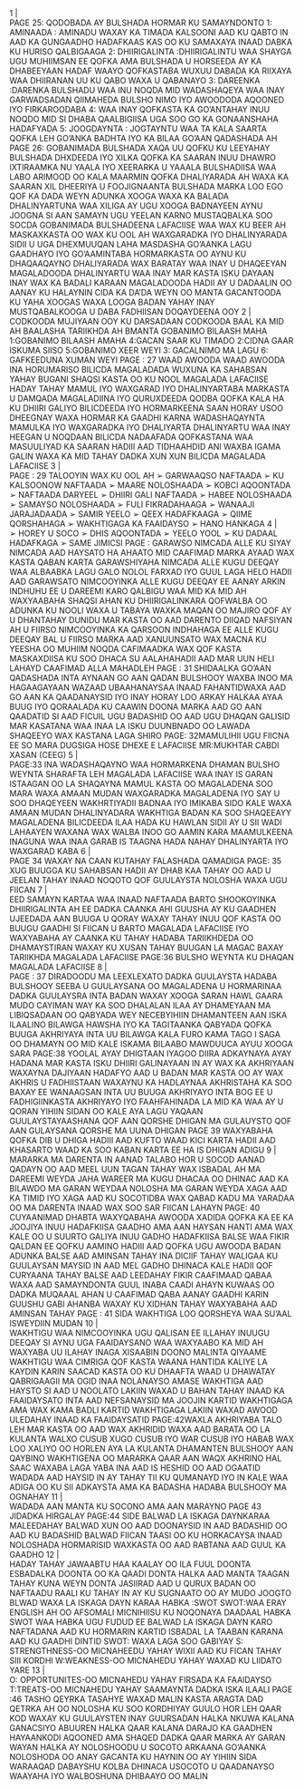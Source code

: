 1 |  
PAGE 25: QODOBADA AY BULSHADA HORMAR KU 
SAMAYNDONTO
1: AMINAADA : AMINADU WAXAY KA TIMADA KALSOONI AAD KU QABTO IN 
AAD KA GUNGAADHO HADAFKAAS KAS OO KU SAMAXAYA INAAD DABKA KU 
HURISO QALBIGAAGA
2: DHIIRIGALINTA :DHIIRIGALINTU WAA SHAYGA UGU MUHIIMSAN EE QOFKA 
AMA BULSHADA U HORSEEDA AY KA DHABEEYAAN HADAF WAAYO 
QOFKASTABA WUXUU DABADA KA RIIXAYA WAA DHIIRANAN UU KU QABO 
WAXA U QABANAYO
3: DAREENKA :DARENKA BULSHADU WAA INU NOQDA MID WADASHAQEYA 
WAA INAY GARWADSADAN QIIMAHEDA BULSHO NIMO IYO AWOODODA 
AQOONED IYO FIRKAROODABA
4: WAA INAY QOFKASTA KA GO’ANTAHAY INUU NOQDO MID SI DHABA 
QAALBIGIISA UGA SOO GO KA GONAANSHAHA HADAFYADA
5: JOOGDAYNTA : JOGTAYNTU WAA TA KALA SAARTA QOFKA LEH GO’ANKA 
BADHTA IYO KA BILAA GO’AAN QADASHADA AH
PAGE 26: GOBANIMADA BULSHADA
XAQA UU QOFKU KU LEEYAHAY BULSHADA DHXDEEDA IYO XILKA 
QOFKA KA SAARAN INUU DHAWRO IXTIRAAMKA NU YAALA IYO 
XEERARKA U YAAALA BULSHADIISA WAA LABO ARIMOOD OO KALA 
MAARMIN QOFKA DHALIYARADA AH WAXA KA SAARAN XIL DHEERIYA U 
FOOJIGNAANTA BULSHADA MARKA LOO EGO QOF KA DADA WEYN ADUNKA 
XOOGA WAXA KA BALADA DHALINYARTUNA WAA XILIGA AY UGU XOOGA 
BADNAYEEN AYNU JOOGNA SI AAN SAMAYN UGU YEELAN KARNO
MUSTAQBALKA SOO SOCDA 
GOBANIMADA BULSHADEENA LAFACIISE WAA WAX KU BEER AH MASKAXKASTA 
OO WAX KU OOL AH WAXGARADKA IYO DHALINYARADA SIDII U UGA 
DHEXMUUQAN LAHA MASDASHA GO’AANKA LAGU GAADHAYO IYO GO’AAMINTABA
HORMARKASTA OO AYNU KU DHAQAAQAYNO DHALIYARADA WAX BARATAY WAA 
INAY U DHAQEEYAN MAGALADOODA
DHALINYARTU WAA INAY MAR KASTA ISKU DAYAAN INAY WAX KA BADALI 
KARAAN MAGALADOODA HADII AY U DADAALIN OO AANAY KU HALAYNIN CIDA KA 
DA’DA WEYN OO MANTA GACANTOODA KU YAHA XOOGAS WAXA LOOGA BADAN 
YAHAY INAY MUSTQABALKOOGA U DABA FADHIISAN DOQAYDEENA OOY 
2 |  
CODKOODA MUJIYAAN OOY KU DARSADAAN CODKOODA BAAL KA MID AH 
BAALASHA TARIIKHDA AH BMANTA 
GOBANIMO BILAASH MAHA
1:GOBANIMO BILAASH AMAHA 4:GACAN SAAR KU TIMADO 
2:CIDNA GAAR ISKUMA SIISO 5:GOBANIMO XEER WEYI
3: GACALNIMO MA LAGU 6: GAFKEEDUNA XUMAN WEYI
PAGE : 27 WAAD AWOODA
WAAD AWOODA INA HORUMARISO BILICDA MAGALADADA WUXUNA KA 
SAHABSAN YAHAY BUGANI SHAQSI KASTA OO KU NOOL MAGALADA LAFACIISE 
HADAY TAHAY MAMUL IYO WAXGARAD IYO DHALINYARTABA MARKASTA U 
DAMQADA MAGALADIINA IYO QURUXDEEDA QODBA QOFKA KALA HA KU 
DHIIRI GALIYO BILICDEEDA IYO HORMARKEENA SAAN HORAY 
USOO DHEEGNAY
WAXA HORMAR KA GAADHI KARNA WADASHAQAYNTA MAMULKA
IYO WAXGARADKA IYO DHALIYARTA DHALINYARTU WAA INAY 
HEEGAN U NOQDAAN BILICDA NADAAFADA QOFKASTANA WAA 
MASUULIYAD KA SAARAN HADIII AAD TIDHAAHDID ANI WAXBA 
IGAMA GALIN WAXA KA MID TAHAY DADKA XUN XUN
BILICDA MAGALADA LAFACIISE
3 |  
PAGE : 29 TALOOYIN WAX KU OOL AH
➢ GARWAAQSO NAFTAADA
➢ KU KALSOONOW NAFTAADA
➢ MAARE NOLOSHAADA
➢ KOBCI AQOONTADA
➢ NAFTAADA DARYEEL
➢ DHIIRI GALI NAFTAADA
➢ HABEE NOLOSHAADA
➢ SAMAYSO NOLOSHAADA
➢ FULI FIKRADAHAAGA
➢ WANAAJI JARAJADAADA
➢ SAMIR YEELO
➢ QEEX HADAFKAAGA
➢ QIIME QORSHAHAGA
➢ WAKHTIGAGA KA FAAIDAYSO
➢ HANO HANKAGA
4 |  
➢ HOREY U SOCO
➢ DHIS AQOONTADA
➢ YEELO YOOL
➢ KU DADAAL HADAFKAGA
➢ SAME JIMICSI
PAGE : GARAWSO NIMCADA ALLE KU SIYAY
NIMCADA AAD HAYSATO HA AHAATO MID CAAFIMAD MARKA AYAAD 
WAX KASTA QABAN KARTA 
GARAWSHIYAHA NIMCADA ALLE KUGU DEEQAY WAA ALBAABKA LAGU 
GALO NOLOL FARXAD IYO GUUL LAGA HELO
HADII AAD GARAWSATO NIMCOOYINKA ALLE KUGU DEEQAY 
EE AANAY ARKIN INDHUHU EE U DAREEMI KARO QALBIGU
WAA MID KA MID AH WAXYAABAHA SHAQSI AHAN KU DHIIRIGALINKARA 
QOFWALBA OO ADUNKA KU NOOLI WAXA U TABAYA WAXKA MAQAN OO 
MAJIRO QOF AY U DHANTAHAY DUNIDU MAR KASTA OO AAD DARENTO 
DIIQAD NAFSIYAN AH
U FIIRSO NIMCOOYINKA KA QARSOON INDHAHAGA EE ALLE KUGU 
DEEQAY
BAL U FIIRSO MARKA AAD XANUUNSATO WAX MACNA KU YEESHA OO 
MUHIIM NOQDA CAFIMAADKA WAX QOF KASTA MASKAXDIISA KU SOO 
DHACA SU AALAHAHADII AAD MAR UUN HELI LAHAYD CAAFIMAD 
ALLA MAHADLEH
PAGE : 31 SHIDAALKA GO’AAN QADASHADA
INTA AYNAAN GO AAN QADAN BULSHOOY WAXBA INOO MA 
HAGAAGAYAAN WAZAAD UBAAHANAYSAA INAAD FAHANTIDWAXA AAD 
GO AAN KA QAADANAYSID
IYO INAY HORAY LOO ARKAY HALKAA AYAA BUUG IYO QORAALADA KU 
CAAWIN DOONA MARKA AAD GO AAN QAADATID SI AAD FICUIL UGU 
BADASHID OO AAD UGU DHAQAN GALISID
MAR KASATANA WAA INAA LA ISKU DUUNBNADO
OO LAWADA SHAQEEYO 
WAX KASTANA LAGA SHIRO
PAGE: 32MAMULIHII UGU FIICNA EE SO MARA 
DUGSIGA HOSE DHEXE E LAFACIISE
MR:MUKHTAR CABDI XASAN (CEEG)
5 |  
PAGE:33 INA WADASHAQAYNO WAA HORMARKENA
DHAMAN BULSHO WEYNTA SHARAFTA LEH MAGALADA 
LAFACIISE WAA INAY IS GARAN ISTAAGAN OO LA SHAQAYNA
MAMUL KASTA OO MAGALADENA SOO MARA
WAXA AMAAN MUDAN WAXGARADKA MAGALADENA
IYO SAY U SOO DHAQEYEEN WAKHRTIYADII BADNAA IYO 
IMIKABA SIDO KALE WAXA AMAAN MUDAN DHALINYADARA 
WAKHTIGA BADAN KA SOO SHAQEEAYY MAGALADENA BILICDEEDA
ILAA HADA KU HAWLAN SIDII AY U SII WADI LAHAAYEN
WAXANA WAX WALBA INOO GO AAMIN KARA 
MAAMULKEENA 
INAGUNA WAA INAA GARAB IS TAAGNA 
HADA NAHAY DHALINYARTA IYO WAXGARAD KABA
6 |  
PAGE 34 WAXAY NA CAAN KUTAHAY FALASHADA
 QAMADIGA
PAGE: 35 XUG BUUGGA KU SAHABSAN
HADII AY DHAB KAA TAHAY OO AAD U JEELAN TAHAY
INAAD NOQOTO QOF GUULAYSTA NOLOSHA WAXA UGU FIICAN
7 |  
EED SAMAYN KARTAA WAA INAAD NAFTAADA BARTO
SHOOKOYINKA DHIIRIGALINTA AH
EE DADKA CAANKA AHI GUUSHA AY KU GAADHEN
UJEEDADA AAN BUUGA U QORAY WAXAY TAHAY
INUU QOF KASTA OO BUUGU GAADHI SI FIICAN U BARTO 
MAGALADA LAFACIISE
IYO WAXYABAHA AY CAANKA KU TAHAY 
HADABA TARIIKHDEDA OO DHAMAYSTIRAN WAXAY
KU XUSAN TAHAY BUUGAN LA MAGAC BAXAY 
TARIIKHDA MAGALADA LAFACIISE
PAGE:36 BULSHO WEYNTA KU DHAQAN MAGALADA 
LAFACIISE
8 |  
PAGE : 37 DIRADOODU MA LEEXLEXATO DADKA 
GUULAYSTA
HADABA BULSHOOY SEEBA U GUULAYSANA OO MAGALADENA U HORMARINAA 
DADKA GUULAYSRA INTA BADAN
WAXAY XOOGA SARAN HAWL GAARA MUDO CAYIMAN
WAY KA SOO DHALALAN ILAA AY DHAMEYAAN
MA LIBIQSADAAN OO QABYADA WEY NECEBYIHIIN
DHAMANTEEN AAN ISKA ILAALINO BILAWGA 
HAWSHA IYO KA TAGITAANKA QABYADA
QOFKA BUUGA AKHRIYAYA INTA UU BILAWGA KALA FURO
KAMA TAGO I SAGA OO DHAMAYN
OO MID KALE ISKAMA BILAABO
MAWDUUCA AYUU XOOGA SARA
PAGE:38 YOOLAL AYAY DHIGTAAN
IYAGOO DIIRA ADKAYNAYA AYAY HADANA MAR KASTA ISKU DHIIRI 
GALINAYAAN IN AY WAX KA AKHRIYAAN
WAXAYNA DAJIYAAN HADAFYO AAD U BADAN
MAR KASTA OO AY WAX AKHRIS U FADHIISTAAN 
WAXAYNU KA HADLAYNAA AKHRISTAHA KA SOO BAXAY
EE WANAAGSAN INTA UU BUUGA AKHRIYAYO
INTA BOG EE U FADHIGIINKASTA AKHRIYAYO IYO
FAAHFAHINADA LA MID KA
WAA AY U QORAN YIHIIN SIDAN OO KALE AYA LAGU YAQAAN
GUULAYSTAYAASHANA QOF AAN QORSHE DHIGAN MA GULAUYSTO
QOF AAN GULAYSANA QORSHE MA UUNA DHIGAN
PAGE 39 WAXYABAHA QOFKA DIB U DHIGA
HADIII AAD KUFTO WAAD KICI KARTA HADII AAD KHASARTO WAAD 
KA SOO KABAN KARTA EE HA IS DHIGAN ADIGU 
9 |  
MARARKA MA DARENTA IN AANAD TALABO HOR U SOCOD AANAD 
QADAYN OO AAD MEEL UUN TAGAN TAHAY 
WAX ISBADAL AH MA DAREEMI WEYDA
JAHA WAREER MA KUGU DHACAA OO DHINAC AAD KA BILAWDO 
MA GARAN WEYDAA 
NOLOSHA MA GARAN WEYDA XAGA AAD KA TIMID IYO
XAGA AAD KU SOCOTIDBA 
WAX QABAD KADU MA YARADAA OO MA DARENTA INAAD WAX SOO 
SAR FIICAN LAHAYN
PAGE: 40 CUYAANIMAD DHABTA
WAXYQABAHA AWOODA XADIDA QOFKA KA EE KA JOOJIYA
INUU HADAFKIISA GAADHO AMA AAN HAYSAN HANTI
AMA WAX KALE OO U SUURTO GALIYA INUU GADHO
HADAFKIISA BALSE WAA FIKIR QALDAN EE QOFKU AAMINO
HADIII AAD QOFKA UGU AWOODA BADAN ADUNKA 
BALSE AAD AMINSAN TAHAY INA DICIIF TAHAY
WALIGAA KU GUULAYSAN MAYSID IN AAD MEL GADHO
DHINACA KALE HADII QOF CURYAANA TAHAY BALSE
AAD LEEDAHAY FIKIR CAAFIMAAD QABAA 
WAXA AAD SAMAYNDONTA GUUL INABA CAADI AHAYN
KUWAAS OO DADKA MUQAAAL AHAN U CAAFIMAD QABA 
AANAY GAADHI KARIN 
GUUSHU GABI AHANBA WAXAY KU XIDHAN TAHAY
WAXYABAHA AAD AMINSAN TAHAY
PAGE : 41 SIDA WAKHTIGA LOO QORSHEYA
WAA SU’AAL ISWEYDIIN MUDAN
10 |  
WAKHTIGU WAA NIMCOOYINKA UGU QALISAN EE ILLAHAY
INUUGU DEEQAY 
SI AYNU UGA FAAIDAYSANO WAA WAXYAABO KA MID AH
WAXYABA UU ILAHAY INAGA XISAABIN DOONO MALINTA QIYAAME 
WAKHTIGU WAA CIMRIGA QOF KASTA
WAANA HANTIDA KALIYE LA KAYDIN KARIN
SAACAD KASTA OO KU DHAAFTA WAAD U DHAWATAY QABRIGAAGII
MA OGID INAA NOLANAYSO AMASE WAKHTIGA AAD 
HAYSTO SI AAD U NOOLATO LAKIIN
WAXAD U BAHAN TAHAY INAAD KA FAAIDAYSATO
INTA AAD NEFSANAYSID
MA JOOJIN KARTID WAKHTIGAGA AMA WAX KAMA BADLI KARTID 
WAKHTIGAGA LAKIIN WAXAD AWOOD ULEDAHAY
INAAD KA FAAIDAYSATID
PAGE:42WAXLA AKHRIYABA TALO LEH
MAR KASTA OO AAD WAX AKHRIDID WAXA AAD BARATA
OO LA KULANTA WALXO CUSUB XUGO CUSUB IYO
WAR CUSUB IYO HABAB WAX LOO XALIYO
OO HORLEN AYA LA KULANTA 
DHAMANTEN BULSHOOY AAN QAYBINO WAKHTIGENA
OO MARARKA QAAR AAN WAQX AKHRINO HAL SAAC
WAXABA LAGA YABA INA AAD IS HESHID OO
AAD OGAATID 
WADADA AAD HAYSID IN AY TAHAY TII KU QUMANAYD
IYO IN KALE
WAA ADIGA OO KU SII ADKAYSTA AMA 
KA BADASHA HADABA BULSHOOY MA OGNAHAY
11 |  
WADADA AAN MANTA KU SOCONO
AMA AAN MARAYNO
PAGE 43 JIDADKA HIRGALAY
PAGE:44 SIDE BALWAD LA ISKAGA DAYNKARAA
MALEEDAHAY BALWAD XUN OO AAD DOONAYSID 
IN AAD BADASHID OO AAD KU BADASHID BALWAD FIICAN
TAASI OO KU HORKACAYSA INAAD NOLOSHADA HORMARISID
WAXKASTA OO AAD RABTANA AAD GUUL KA GAADHO
12 |  
HADAY TAHAY JAWAABTU HAA KAALAY OO ILA 
FUUL DOONTA ESBADALKA DOONTA OO KA QAADI DONTA
HALKA AAD MANTA TAAGAN TAHAY KUNA WEYN DONTA
JASIIRAD AAD U QURUX BADAN OO NAFTAADU
RAALI KU TAHAY
IN AY KU SUGNAATO OO AY MUDO JOOGTO
BLWAD WAXA LA ISKAGA DAYN KARAA
HABKA :SWOT
SWOT:WAA ERAY ENGLISH AH 
OO AFSOMALI MICNIHIISU KU NOQONAYA DAADAAL
HABKA SWOT WAA HABKA UGU FUDUD EE 
BALWAD LA ISKAGA DAYN KARO
NAFTADANA AAD KU HORMARIN KARTID
ISBADAL LA TAABAN KARANA AAD KU GAADHI DINTID 
SWOT: WAXA LAGA SOO GABIYAY
S: STRENGTHNESS-OO MICNAHEEDU YAHAY WIXII AAD KU FICAN 
TAHAY SIII KORDHI
W:WEAKNESS-OO MICNAHEDU YAHAY WAXAD KU LIIDATO YARE
13 |  
O: OPPORTUNITES-OO MICNAHEDU YAHAY
FIRSADA KA FAAIDAYSO
T:TREATS-OO MICNAHEDU YAHAY
SAAMAYNTA DADKA 
ISKA ILAALI
PAGE :46 TASHO QEYRKA TASAHYE
WAXAD MALIN KASTA ARAGTA DAD QETRKA AH
OO NOLOSHA KU SOO KORDHIYAY GUULO HOR LEH
QAAR KOD WAXAY KU GUULAYSTEN INAY GUURSADAN
HALKA NKUWA KALANA GANACSIYO ABUUREN 
HALKA QAAR KALANA DARAJO KA GAADHEN 
HAYAANKODI AQOONED AMA SHAQED
DADKA QAAR MARKA AY GARAN WAYAN 
HALKA AY NOLOSHOODU U SOCOTO
ARKAANA GO’AANKA NOLOSHODA 
OO ANAY GACANTA KU HAYNIN OO AY YIHIIN
SIDA WARAAQAD DABAYSHU KOLBA DHINACA
USOCOTO U QAADANAYSO
WAAYAHA IYO WALBOSHUNA 
DHIBAAYO
OO MALIN 